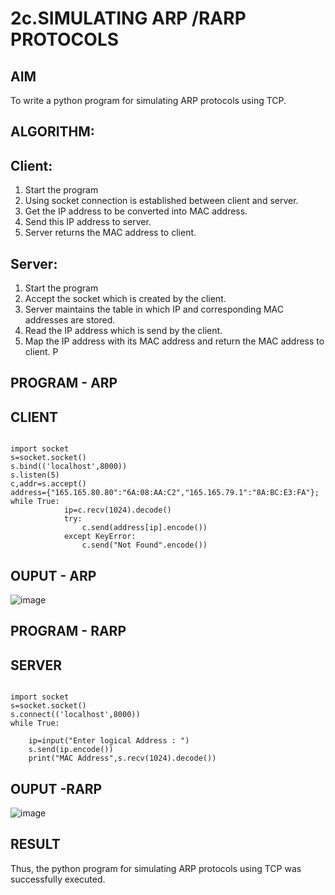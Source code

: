 # 2c.SIMULATING ARP /RARP PROTOCOLS
## AIM
To write a python program for simulating ARP protocols using TCP.
## ALGORITHM:
## Client:
1. Start the program
2. Using socket connection is established between client and server.
3. Get the IP address to be converted into MAC address.
4. Send this IP address to server.
5. Server returns the MAC address to client.
## Server:
1. Start the program
2. Accept the socket which is created by the client.
3. Server maintains the table in which IP and corresponding MAC addresses are
stored.
4. Read the IP address which is send by the client.
5. Map the IP address with its MAC address and return the MAC address to client.
P
## PROGRAM - ARP
## CLIENT
```
 
import socket 
s=socket.socket() 
s.bind(('localhost',8000)) 
s.listen(5) 
c,addr=s.accept() 
address={"165.165.80.80":"6A:08:AA:C2","165.165.79.1":"8A:BC:E3:FA"}; 
while True: 
            ip=c.recv(1024).decode() 
            try: 
                c.send(address[ip].encode()) 
            except KeyError: 
                c.send("Not Found".encode())      

```
## OUPUT - ARP
![image](https://github.com/user-attachments/assets/913da42f-21e2-46a1-b4ba-2204b67648fd)


## PROGRAM - RARP
## SERVER
```
 
import socket 
s=socket.socket() 
s.connect(('localhost',8000)) 
while True: 

    ip=input("Enter logical Address : ") 
    s.send(ip.encode()) 
    print("MAC Address",s.recv(1024).decode())

```
## OUPUT -RARP
![image](https://github.com/user-attachments/assets/443a5e93-501c-4679-978d-40e6432fbf98)


## RESULT
Thus, the python program for simulating ARP protocols using TCP was successfully 
executed.
